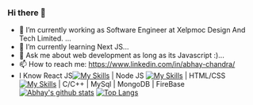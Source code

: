 ### Hi there 👋

- 🔭 I’m currently working as Software Engineer at Xelpmoc Design And Tech Limited. ...
- 🌱 I’m currently learning Next JS...
- 💬 Ask me about web development as long as its Javascript :)...
- 📫 How to reach me: https://www.linkedin.com/in/abhay-chandra/
- I Know React JS[![My Skills](https://skillicons.dev/icons?i=react)](https://skillicons.dev) | Node JS [![My Skills](https://skillicons.dev/icons?i=node)](https://skillicons.dev) | HTML/CSS [![My Skills](https://skillicons.dev/icons?i=html,css)](https://skillicons.dev) | C/C++ | MySql | MongoDB | FireBase
 [![Abhay's github stats](https://github-readme-stats.vercel.app/api?username=abhayChandra01&count_private=true&show_icons=true&theme=radical&hide_rank=false)](https://github.com/abhayChandra01/github-readme-stats)
 [![Top Langs](https://github-readme-stats.vercel.app/api/top-langs/?username=abhayChandra01)](https://github.com/abhayChandra01/github-readme-stats)
